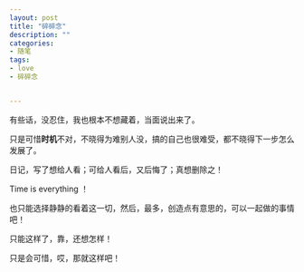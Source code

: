 ```yaml
---
layout: post
title: "碎碎念"
description: ""
categories:
- 随笔
tags:
- love
- 碎碎念


---
```


有些话，没忍住，我也根本不想藏着，当面说出来了。

只是可惜**时机**不对，不晓得为难别人没，搞的自己也很难受，都不晓得下一步怎么发展了。

日记，写了想给人看；可给人看后，又后悔了；真想删除之！

Time is everything ！

也只能选择静静的看着这一切，然后，最多，创造点有意思的，可以一起做的事情吧！

只能这样了，靠，还想怎样！

只是会可惜，哎，那就这样吧！



